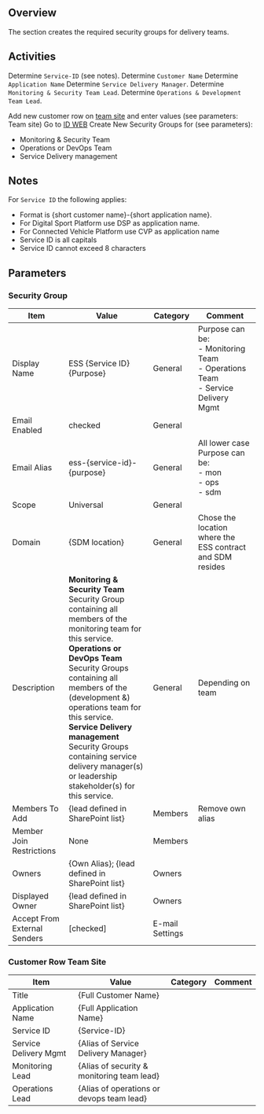 
## Overview
The section creates the required security groups for delivery teams.

## Activities
Determine `Service-ID` (see notes). 
Determine `Customer Name`
Determine `Application Name`
Determine `Service Delivery Manager`.
Determine `Monitoring & Security Team Lead`.
Determine `Operations & Development Team Lead`.

Add new customer row on [team site](https://microsoft.sharepoint.com/teams/ManagedServicesTools/Lists/Customers/AllItems.aspx) and enter values (see parameters: Team site)
Go to [ID WEB](https://idweb/IdentityManagement/aspx/groups/MyDLs.aspx)
Create New Security Groups for (see parameters):

- Monitoring & Security Team
- Operations or DevOps Team
- Service Delivery management 

## Notes 
For `Service ID` the following applies:

- Format is {short customer name}-{short application name}. 
- For Digital Sport Platform use DSP as application name.
- For Connected Vehicle Platform use CVP as application name
- Service ID is all capitals
- Service ID cannot exceed 8 characters

## Parameters

### Security Group
|Item |Value |Category |Comment |
|-|-|-|-|
|Display Name | ESS {Service ID} {Purpose} | General  | Purpose can be: <br/> - Monitoring Team<br/> - Operations Team<br/> - Service Delivery Mgmt | 
|Email Enabled| checked | General |
|Email Alias | ess-{service-id}-{purpose} | General | All lower case<br/> Purpose can be: <br/> - mon<br/> - ops<br/> - sdm |
|Scope| Universal | General
|Domain | {SDM location} | General | Chose the location where the ESS contract and SDM resides |
|Description | **Monitoring & Security Team** <br/> Security Group containing all members of the monitoring team for this service.<br/> **Operations or DevOps Team**<br/> Security Groups containing all members of the (development &) operations team for this service.<br/> **Service Delivery management**<br/> Security Groups containing service delivery manager(s) or leadership stakeholder(s) for this service.  | General | Depending on team |
| Members To Add | {lead defined in SharePoint list} | Members | Remove own alias
| Member Join Restrictions | None | Members |
| Owners | {Own Alias}; {lead defined in SharePoint list} | Owners | 
| Displayed Owner | {lead defined in SharePoint list} | Owners |
| Accept From External Senders | [checked] | E-mail Settings | 

### Customer Row Team Site
|Item |Value |Category |Comment |
|-|-|-|-|
| Title | {Full Customer Name} | 
| Application Name | {Full Application Name} |
| Service ID | {Service-ID} |
| Service Delivery Mgmt | {Alias of Service Delivery Manager}
| Monitoring Lead | {Alias of security & monitoring team lead}
| Operations Lead | {Alias of operations or devops team lead} 
